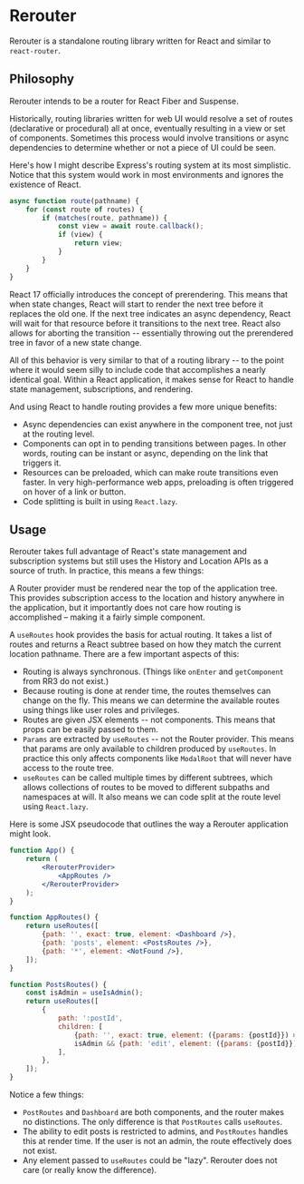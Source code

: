 # Rerouter

Rerouter is a standalone routing library written for React and similar to `react-router`.

## Philosophy
Rerouter intends to be a router for React Fiber and Suspense.

Historically, routing libraries written for web UI would resolve a set of routes (declarative or procedural) all at once, eventually resulting in a view or set of components. Sometimes this process would involve transitions or async dependencies to determine whether or not a piece of UI could be seen.

Here's how I might describe Express's routing system at its most simplistic. Notice that this system would work in most environments and ignores the existence of React.
```javascript
async function route(pathname) {
    for (const route of routes) {
        if (matches(route, pathname)) {
            const view = await route.callback();
            if (view) {
                return view;
            }
        }
    }
}
```

React 17 officially introduces the concept of prerendering. This means that when state changes, React will start to render the next tree before it replaces the old one. If the next tree indicates an async dependency, React will wait for that resource before it transitions to the next tree. React also allows for aborting the transition -- essentially throwing out the prerendered tree in favor of a new state change.

All of this behavior is very similar to that of a routing library -- to the point where it would seem silly to include code that accomplishes a nearly identical goal. Within a React application, it makes sense for React to handle state management, subscriptions, and rendering.

And using React to handle routing provides a few more unique benefits:
- Async dependencies can exist anywhere in the component tree, not just at the routing level.
- Components can opt in to pending transitions between pages. In other words, routing can be instant or async, depending on the link that triggers it.
- Resources can be preloaded, which can make route transitions even faster. In very high-performance web apps, preloading is often triggered on hover of a link or button.
- Code splitting is built in using `React.lazy`.

## Usage
Rerouter takes full advantage of React's state management and subscription systems but still uses the History and Location APIs as a source of truth. In practice, this means a few things:

A Router provider must be rendered near the top of the application tree. This provides subscription access to the location and history anywhere in the application, but it importantly does not care how routing is accomplished – making it a fairly simple component.

A `useRoutes` hook provides the basis for actual routing. It takes a list of routes and returns a React subtree based on how they match the current location pathname. There are a few important aspects of this:
- Routing is always synchronous. (Things like `onEnter` and `getComponent` from RR3 do not exist.)
- Because routing is done at render time, the routes themselves can change on the fly. This means we can determine the available routes using things like user roles and privileges.
- Routes are given JSX elements -- not components. This means that props can be easily passed to them.
- `Params` are extracted by `useRoutes` -- not the Router provider. This means that params are only available to children produced by `useRoutes`. In practice this only affects components like `ModalRoot` that will never have access to the route tree.
- `useRoutes` can be called multiple times by different subtrees, which allows collections of routes to be moved to different subpaths and namespaces at will. It also means we can code split at the route level using `React.lazy`.

Here is some JSX pseudocode that outlines the way a Rerouter application might look.
```jsx
function App() {
    return (
        <RerouterProvider>
            <AppRoutes />
        </RerouterProvider>
    );
}

function AppRoutes() {
    return useRoutes([
        {path: '', exact: true, element: <Dashboard />},
        {path: 'posts', element: <PostsRoutes />},
        {path: '*', element: <NotFound />},
    ]);
}

function PostsRoutes() {
    const isAdmin = useIsAdmin();
    return useRoutes([
        {
            path: ':postId',
            children: [
                {path: '', exact: true, element: ({params: {postId}}) => <PostView postId={postId} />},
                isAdmin && {path: 'edit', element: ({params: {postId}}) => <PostEdit postId={postId} />},
            ],
        },
    ]);
}
```
Notice a few things:
- `PostRoutes` and `Dashboard` are both components, and the router makes no distinctions. The only difference is that `PostRoutes` calls `useRoutes`.
- The ability to edit posts is restricted to admins, and `PostRoutes` handles this at render time. If the user is not an admin, the route effectively does not exist.
- Any element passed to `useRoutes` could be "lazy". Rerouter does not care (or really know the difference).
